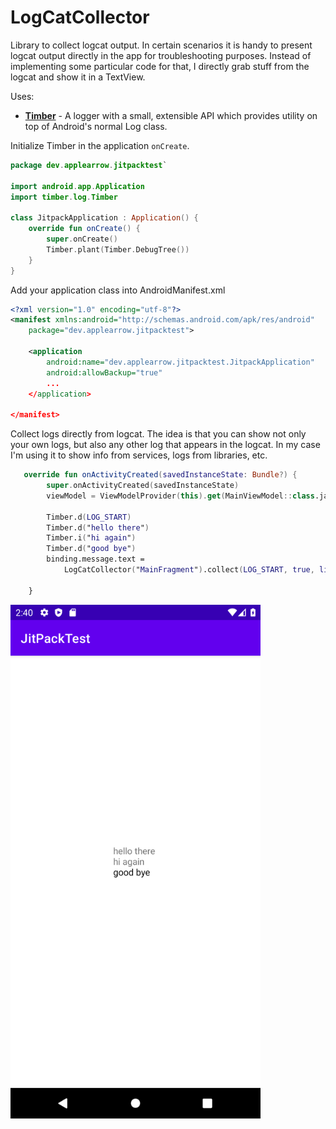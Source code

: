 # LogCatCollector
Library to collect logcat output.
In certain scenarios it is handy to present logcat output directly in the app for troubleshooting purposes. 
Instead of implementing some particular code for that, I directly grab stuff from the logcat and show it in a TextView.

Uses:

- __[Timber](https://github.com/JakeWharton/timber)__ - A logger with a small, extensible API which provides utility on top of Android's normal Log class.

Initialize Timber in the application `onCreate`.

```kotlin
package dev.applearrow.jitpacktest`

import android.app.Application
import timber.log.Timber

class JitpackApplication : Application() {
    override fun onCreate() {
        super.onCreate()
        Timber.plant(Timber.DebugTree())
    }
}
```


Add your application class into AndroidManifest.xml
```xml
<?xml version="1.0" encoding="utf-8"?>
<manifest xmlns:android="http://schemas.android.com/apk/res/android"
    package="dev.applearrow.jitpacktest">

    <application
        android:name="dev.applearrow.jitpacktest.JitpackApplication"
        android:allowBackup="true"
        ...
    </application>

</manifest>
```

Collect logs directly from logcat. The idea is that you can show not only your own logs, but also any other log that appears in the logcat. 
In my case I'm using it to show info from services, logs from libraries, etc.

```kotlin
   override fun onActivityCreated(savedInstanceState: Bundle?) {
        super.onActivityCreated(savedInstanceState)
        viewModel = ViewModelProvider(this).get(MainViewModel::class.java)

        Timber.d(LOG_START)
        Timber.d("hello there")
        Timber.i("hi again")
        Timber.d("good bye")
        binding.message.text =
            LogCatCollector("MainFragment").collect(LOG_START, true, listOf("good"))

    }
```

[<img src="app/doc/images/screenshot1.png" width="400"/>](app/doc/images/screenshot1.png)
